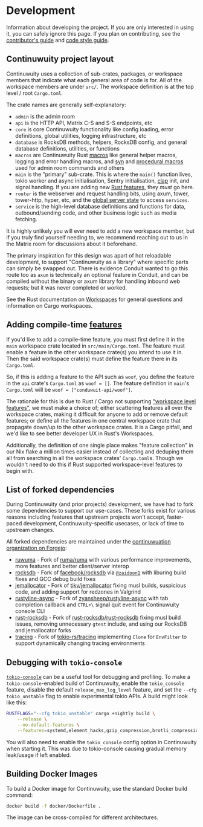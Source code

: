 # Development

Information about developing the project. If you are only interested in using
it, you can safely ignore this page. If you plan on contributing, see the
[contributor's guide](./contributing.md) and [code style guide](./development/code_style.md).

## Continuwuity project layout

Continuwuity uses a collection of sub-crates, packages, or workspace members
that indicate what each general area of code is for. All of the workspace
members are under `src/`. The workspace definition is at the top level / root
`Cargo.toml`.

The crate names are generally self-explanatory:
- `admin` is the admin room
- `api` is the HTTP API, Matrix C-S and S-S endpoints, etc
- `core` is core Continuwuity functionality like config loading, error definitions,
global utilities, logging infrastructure, etc
- `database` is RocksDB methods, helpers, RocksDB config, and general database definitions,
utilities, or functions
- `macros` are Continuwuity Rust [macros][macros] like general helper macros, logging
and error handling macros, and [syn][syn] and [procedural macros][proc-macro]
used for admin room commands and others
- `main` is the "primary" sub-crate. This is where the `main()` function lives,
tokio worker and async initialisation, Sentry initialisation, [clap][clap] init,
and signal handling. If you are adding new [Rust features][features], they *must*
go here.
- `router` is the webserver and request handling bits, using axum, tower, tower-http,
hyper, etc, and the [global server state][state] to access `services`.
- `service` is the high-level database definitions and functions for data,
outbound/sending code, and other business logic such as media fetching.

It is highly unlikely you will ever need to add a new workspace member, but
if you truly find yourself needing to, we recommend reaching out to us in
the Matrix room for discussions about it beforehand.

The primary inspiration for this design was apart of hot reloadable development,
to support "Continuwuity as a library" where specific parts can simply be swapped out.
There is evidence Conduit wanted to go this route too as `axum` is technically an
optional feature in Conduit, and can be compiled without the binary or axum library
for handling inbound web requests; but it was never completed or worked.

See the Rust documentation on [Workspaces][workspaces] for general questions
and information on Cargo workspaces.

## Adding compile-time [features][features]

If you'd like to add a compile-time feature, you must first define it in
the `main` workspace crate located in `src/main/Cargo.toml`. The feature must
enable a feature in the other workspace crate(s) you intend to use it in. Then
the said workspace crate(s) must define the feature there in its `Cargo.toml`.

So, if this is adding a feature to the API such as `woof`, you define the feature
in the `api` crate's `Cargo.toml` as `woof = []`. The feature definition in `main`'s
`Cargo.toml` will be `woof = ["conduwuit-api/woof"]`.

The rationale for this is due to Rust / Cargo not supporting
["workspace level features"][9], we must make a choice of; either scattering
features all over the workspace crates, making it difficult for anyone to add
or remove default features; or define all the features in one central workspace
crate that propagate down/up to the other workspace crates. It is a Cargo pitfall,
and we'd like to see better developer UX in Rust's Workspaces.

Additionally, the definition of one single place makes "feature collection" in our
Nix flake a million times easier instead of collecting and deduping them all from
searching in all the workspace crates' `Cargo.toml`s. Though we wouldn't need to
do this if Rust supported workspace-level features to begin with.

## List of forked dependencies

During Continuwuity (and prior projects) development, we have had to fork some dependencies to support our use-cases.
These forks exist for various reasons including features that upstream projects won't accept,
faster-paced development, Continuwuity-specific usecases, or lack of time to upstream changes.

All forked dependencies are maintained under the [continuwuation organization on Forgejo](https://forgejo.ellis.link/continuwuation):

- [ruwuma][continuwuation-ruwuma] - Fork of [ruma/ruma][ruma] with various performance improvements, more features and better client/server interop
- [rocksdb][continuwuation-rocksdb] - Fork of [facebook/rocksdb][rocksdb] via [`@zaidoon1`][8] with liburing build fixes and GCC debug build fixes
- [jemallocator][continuwuation-jemallocator] - Fork of [tikv/jemallocator][jemallocator] fixing musl builds, suspicious code,
  and adding support for redzones in Valgrind
- [rustyline-async][continuwuation-rustyline-async] - Fork of [zyansheep/rustyline-async][rustyline-async] with tab completion callback
  and `CTRL+\` signal quit event for Continuwuity console CLI
- [rust-rocksdb][continuwuation-rust-rocksdb] - Fork of [rust-rocksdb/rust-rocksdb][rust-rocksdb] fixing musl build issues,
  removing unnecessary `gtest` include, and using our RocksDB and jemallocator forks
- [tracing][continuwuation-tracing] - Fork of [tokio-rs/tracing][tracing] implementing `Clone` for `EnvFilter` to
  support dynamically changing tracing environments

## Debugging with `tokio-console`

[`tokio-console`][7] can be a useful tool for debugging and profiling. To make a
`tokio-console`-enabled build of Continuwuity, enable the `tokio_console` feature,
disable the default `release_max_log_level` feature, and set the `--cfg
tokio_unstable` flag to enable experimental tokio APIs. A build might look like
this:

```bash
RUSTFLAGS="--cfg tokio_unstable" cargo +nightly build \
    --release \
    --no-default-features \
    --features=systemd,element_hacks,gzip_compression,brotli_compression,zstd_compression,tokio_console
```

You will also need to enable the `tokio_console` config option in Continuwuity when
starting it. This was due to tokio-console causing gradual memory leak/usage
if left enabled.

## Building Docker Images

To build a Docker image for Continuwuity, use the standard Docker build command:

```bash
docker build -f docker/Dockerfile .
```

The image can be cross-compiled for different architectures.

[continuwuation-ruwuma]: https://forgejo.ellis.link/continuwuation/ruwuma
[continuwuation-rocksdb]: https://forgejo.ellis.link/continuwuation/rocksdb
[continuwuation-jemallocator]: https://forgejo.ellis.link/continuwuation/jemallocator
[continuwuation-rustyline-async]: https://forgejo.ellis.link/continuwuation/rustyline-async
[continuwuation-rust-rocksdb]: https://forgejo.ellis.link/continuwuation/rust-rocksdb
[continuwuation-tracing]: https://forgejo.ellis.link/continuwuation/tracing

[ruma]: https://github.com/ruma/ruma/
[rocksdb]: https://github.com/facebook/rocksdb/
[jemallocator]: https://github.com/tikv/jemallocator/
[rustyline-async]: https://github.com/zyansheep/rustyline-async/
[rust-rocksdb]: https://github.com/rust-rocksdb/rust-rocksdb/
[tracing]: https://github.com/tokio-rs/tracing/

[7]: https://docs.rs/tokio-console/latest/tokio_console/
[8]: https://github.com/zaidoon1/
[9]: https://github.com/rust-lang/cargo/issues/12162
[workspaces]: https://doc.rust-lang.org/cargo/reference/workspaces.html
[macros]: https://doc.rust-lang.org/book/ch19-06-macros.html
[syn]: https://docs.rs/syn/latest/syn/
[proc-macro]: https://doc.rust-lang.org/reference/procedural-macros.html
[clap]: https://docs.rs/clap/latest/clap/
[features]: https://doc.rust-lang.org/cargo/reference/features.html
[state]: https://docs.rs/axum/latest/axum/extract/struct.State.html
